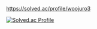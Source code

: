 
https://solved.ac/profile/woojuro3

[![Solved.ac Profile](http://mazassumnida.wtf/api/generate_badge?boj=woojuro3)](https://solved.ac/woojuro3)
